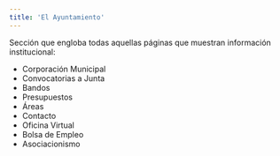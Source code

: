 ```yaml
---
title: 'El Ayuntamiento'
---
```


Sección que engloba todas aquellas páginas que muestran información institucional:

* Corporación Municipal
* Convocatorias a Junta
* Bandos
* Presupuestos
* Áreas
* Contacto
* Oficina Virtual
* Bolsa de Empleo
* Asociacionismo